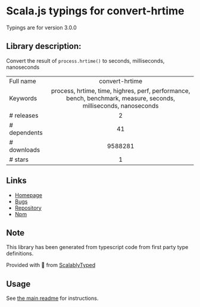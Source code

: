 
# Scala.js typings for convert-hrtime

Typings are for version 3.0.0

## Library description:
Convert the result of `process.hrtime()` to seconds, milliseconds, nanoseconds

|                    |                 |
| ------------------ | :-------------: |
| Full name          | convert-hrtime |
| Keywords           | process, hrtime, time, highres, perf, performance, bench, benchmark, measure, seconds, milliseconds, nanoseconds |
| # releases         | 2 |
| # dependents       | 41 |
| # downloads        | 9588281 |
| # stars            | 1 |

## Links
- [Homepage](https://github.com/sindresorhus/convert-hrtime#readme)
- [Bugs](https://github.com/sindresorhus/convert-hrtime/issues)
- [Repository](https://github.com/sindresorhus/convert-hrtime)
- [Npm](https://www.npmjs.com/package/convert-hrtime)
    


## Note
This library has been generated from typescript code from first party type definitions.

Provided with :purple_heart: from [ScalablyTyped](https://github.com/oyvindberg/ScalablyTyped)

## Usage
See [the main readme](../../readme.md) for instructions.


